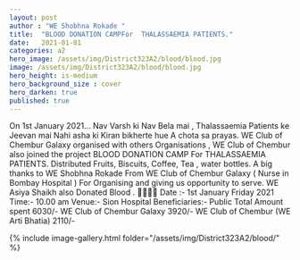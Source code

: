 ```yaml
---
layout: post
author : "WE Shobhna Rokade "
title:  "BLOOD DONATION CAMPFor  THALASSAEMIA PATIENTS."
date:   2021-01-01
categories: a2
hero_image: /assets/img/District323A2/blood/blood.jpg
image: /assets/img/District323A2/blood/blood.jpg
hero_height: is-medium
hero_background_size : cover
hero_darken: true
published: true
---
```


On 1st January 2021... Nav Varsh ki Nav Bela mai ,  Thalassaemia  Patients ke Jeevan mai Nahi asha ki Kiran bikherte hue A chota sa prayas. WE Club of Chembur Galaxy organised with others Organisations , WE Club of Chembur also joined the project BLOOD DONATION CAMP                For  THALASSAEMIA PATIENTS. Distributed Fruits, Biscuits, Coffee, Tea , water bottles. A big thanks to WE Shobhna Rokade From  WE Club of Chembur Galaxy  ( Nurse in Bombay Hospital ) For Organising and giving us opportunity to serve. WE Asiya Shaikh also Donated Blood . 👏🏻👏🏻 Date :- 1st January Friday 2021 Time:- 10.00 am  Venue:- Sion Hospital  Beneficiaries:- Public  Total Amount spent  6030/- WE Club of Chembur Galaxy  3920/- WE Club of Chembur (WE Arti Bhatia) 2110/-

{% include image-gallery.html folder="/assets/img/District323A2/blood/" %}